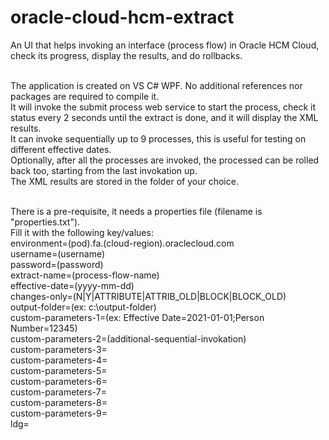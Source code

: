 # oracle-cloud-hcm-extract
An UI that helps invoking an interface (process flow) in Oracle HCM Cloud, check its progress, display the results, and do rollbacks.<br /><br />

The application is created on VS C# WPF. No additional references nor packages are required to compile it.<br />
It will invoke the submit process web service to start the process, check it status every 2 seconds until the extract is done, and it will display the XML results.<br />
It can invoke sequentially up to 9 processes, this is useful for testing on different effective dates.<br />
Optionally, after all the processes are invoked, the processed can be rolled back too, starting from the last invokation up.<br />
The XML results are stored in the folder of your choice.<br /><br />

There is a pre-requisite, it needs a properties file (filename is "properties.txt").<br />
Fill it with the following key/values:<br />
environment=(pod).fa.(cloud-region).oraclecloud.com<br />
username=(username)<br />
password=(password)<br />
extract-name=(process-flow-name)<br />
effective-date=(yyyy-mm-dd)<br />
changes-only=(N|Y|ATTRIBUTE|ATTRIB_OLD|BLOCK|BLOCK_OLD)<br />
output-folder=(ex: c:\output-folder)<br />
custom-parameters-1=(ex: Effective Date=2021-01-01;Person Number=12345)<br />
custom-parameters-2=(additional-sequential-invokation)<br />
custom-parameters-3=<br />
custom-parameters-4=<br />
custom-parameters-5=<br />
custom-parameters-6=<br />
custom-parameters-7=<br />
custom-parameters-8=<br />
custom-parameters-9=<br />
ldg=<ldg><br />
